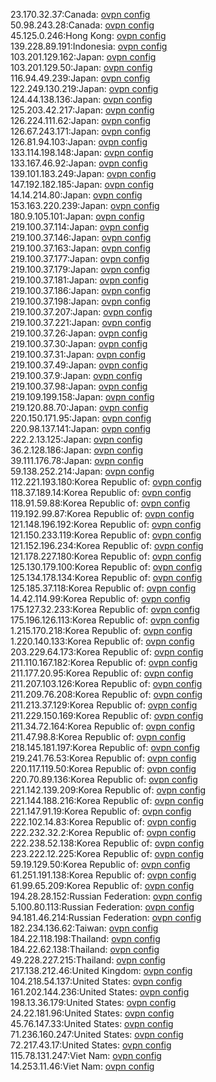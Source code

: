 23.170.32.37:Canada: [ovpn config](vpn/23_170_32_37.ovpn)  
50.98.243.28:Canada: [ovpn config](vpn/50_98_243_28.ovpn)  
45.125.0.246:Hong Kong: [ovpn config](vpn/45_125_0_246.ovpn)  
139.228.89.191:Indonesia: [ovpn config](vpn/139_228_89_191.ovpn)  
103.201.129.162:Japan: [ovpn config](vpn/103_201_129_162.ovpn)  
103.201.129.50:Japan: [ovpn config](vpn/103_201_129_50.ovpn)  
116.94.49.239:Japan: [ovpn config](vpn/116_94_49_239.ovpn)  
122.249.130.219:Japan: [ovpn config](vpn/122_249_130_219.ovpn)  
124.44.138.136:Japan: [ovpn config](vpn/124_44_138_136.ovpn)  
125.203.42.217:Japan: [ovpn config](vpn/125_203_42_217.ovpn)  
126.224.111.62:Japan: [ovpn config](vpn/126_224_111_62.ovpn)  
126.67.243.171:Japan: [ovpn config](vpn/126_67_243_171.ovpn)  
126.81.94.103:Japan: [ovpn config](vpn/126_81_94_103.ovpn)  
133.114.198.148:Japan: [ovpn config](vpn/133_114_198_148.ovpn)  
133.167.46.92:Japan: [ovpn config](vpn/133_167_46_92.ovpn)  
139.101.183.249:Japan: [ovpn config](vpn/139_101_183_249.ovpn)  
147.192.182.185:Japan: [ovpn config](vpn/147_192_182_185.ovpn)  
14.14.214.80:Japan: [ovpn config](vpn/14_14_214_80.ovpn)  
153.163.220.239:Japan: [ovpn config](vpn/153_163_220_239.ovpn)  
180.9.105.101:Japan: [ovpn config](vpn/180_9_105_101.ovpn)  
219.100.37.114:Japan: [ovpn config](vpn/219_100_37_114.ovpn)  
219.100.37.146:Japan: [ovpn config](vpn/219_100_37_146.ovpn)  
219.100.37.163:Japan: [ovpn config](vpn/219_100_37_163.ovpn)  
219.100.37.177:Japan: [ovpn config](vpn/219_100_37_177.ovpn)  
219.100.37.179:Japan: [ovpn config](vpn/219_100_37_179.ovpn)  
219.100.37.181:Japan: [ovpn config](vpn/219_100_37_181.ovpn)  
219.100.37.186:Japan: [ovpn config](vpn/219_100_37_186.ovpn)  
219.100.37.198:Japan: [ovpn config](vpn/219_100_37_198.ovpn)  
219.100.37.207:Japan: [ovpn config](vpn/219_100_37_207.ovpn)  
219.100.37.221:Japan: [ovpn config](vpn/219_100_37_221.ovpn)  
219.100.37.26:Japan: [ovpn config](vpn/219_100_37_26.ovpn)  
219.100.37.30:Japan: [ovpn config](vpn/219_100_37_30.ovpn)  
219.100.37.31:Japan: [ovpn config](vpn/219_100_37_31.ovpn)  
219.100.37.49:Japan: [ovpn config](vpn/219_100_37_49.ovpn)  
219.100.37.9:Japan: [ovpn config](vpn/219_100_37_9.ovpn)  
219.100.37.98:Japan: [ovpn config](vpn/219_100_37_98.ovpn)  
219.109.199.158:Japan: [ovpn config](vpn/219_109_199_158.ovpn)  
219.120.88.70:Japan: [ovpn config](vpn/219_120_88_70.ovpn)  
220.150.171.95:Japan: [ovpn config](vpn/220_150_171_95.ovpn)  
220.98.137.141:Japan: [ovpn config](vpn/220_98_137_141.ovpn)  
222.2.13.125:Japan: [ovpn config](vpn/222_2_13_125.ovpn)  
36.2.128.186:Japan: [ovpn config](vpn/36_2_128_186.ovpn)  
39.111.176.78:Japan: [ovpn config](vpn/39_111_176_78.ovpn)  
59.138.252.214:Japan: [ovpn config](vpn/59_138_252_214.ovpn)  
112.221.193.180:Korea Republic of: [ovpn config](vpn/112_221_193_180.ovpn)  
118.37.189.14:Korea Republic of: [ovpn config](vpn/118_37_189_14.ovpn)  
118.91.59.88:Korea Republic of: [ovpn config](vpn/118_91_59_88.ovpn)  
119.192.99.87:Korea Republic of: [ovpn config](vpn/119_192_99_87.ovpn)  
121.148.196.192:Korea Republic of: [ovpn config](vpn/121_148_196_192.ovpn)  
121.150.233.119:Korea Republic of: [ovpn config](vpn/121_150_233_119.ovpn)  
121.152.196.234:Korea Republic of: [ovpn config](vpn/121_152_196_234.ovpn)  
121.178.227.180:Korea Republic of: [ovpn config](vpn/121_178_227_180.ovpn)  
125.130.179.100:Korea Republic of: [ovpn config](vpn/125_130_179_100.ovpn)  
125.134.178.134:Korea Republic of: [ovpn config](vpn/125_134_178_134.ovpn)  
125.185.37.118:Korea Republic of: [ovpn config](vpn/125_185_37_118.ovpn)  
14.42.114.99:Korea Republic of: [ovpn config](vpn/14_42_114_99.ovpn)  
175.127.32.233:Korea Republic of: [ovpn config](vpn/175_127_32_233.ovpn)  
175.196.126.113:Korea Republic of: [ovpn config](vpn/175_196_126_113.ovpn)  
1.215.170.218:Korea Republic of: [ovpn config](vpn/1_215_170_218.ovpn)  
1.220.140.133:Korea Republic of: [ovpn config](vpn/1_220_140_133.ovpn)  
203.229.64.173:Korea Republic of: [ovpn config](vpn/203_229_64_173.ovpn)  
211.110.167.182:Korea Republic of: [ovpn config](vpn/211_110_167_182.ovpn)  
211.177.20.95:Korea Republic of: [ovpn config](vpn/211_177_20_95.ovpn)  
211.207.103.126:Korea Republic of: [ovpn config](vpn/211_207_103_126.ovpn)  
211.209.76.208:Korea Republic of: [ovpn config](vpn/211_209_76_208.ovpn)  
211.213.37.129:Korea Republic of: [ovpn config](vpn/211_213_37_129.ovpn)  
211.229.150.169:Korea Republic of: [ovpn config](vpn/211_229_150_169.ovpn)  
211.34.72.164:Korea Republic of: [ovpn config](vpn/211_34_72_164.ovpn)  
211.47.98.8:Korea Republic of: [ovpn config](vpn/211_47_98_8.ovpn)  
218.145.181.197:Korea Republic of: [ovpn config](vpn/218_145_181_197.ovpn)  
219.241.76.53:Korea Republic of: [ovpn config](vpn/219_241_76_53.ovpn)  
220.117.119.50:Korea Republic of: [ovpn config](vpn/220_117_119_50.ovpn)  
220.70.89.136:Korea Republic of: [ovpn config](vpn/220_70_89_136.ovpn)  
221.142.139.209:Korea Republic of: [ovpn config](vpn/221_142_139_209.ovpn)  
221.144.188.216:Korea Republic of: [ovpn config](vpn/221_144_188_216.ovpn)  
221.147.91.19:Korea Republic of: [ovpn config](vpn/221_147_91_19.ovpn)  
222.102.14.83:Korea Republic of: [ovpn config](vpn/222_102_14_83.ovpn)  
222.232.32.2:Korea Republic of: [ovpn config](vpn/222_232_32_2.ovpn)  
222.238.52.138:Korea Republic of: [ovpn config](vpn/222_238_52_138.ovpn)  
223.222.12.225:Korea Republic of: [ovpn config](vpn/223_222_12_225.ovpn)  
59.19.129.50:Korea Republic of: [ovpn config](vpn/59_19_129_50.ovpn)  
61.251.191.138:Korea Republic of: [ovpn config](vpn/61_251_191_138.ovpn)  
61.99.65.209:Korea Republic of: [ovpn config](vpn/61_99_65_209.ovpn)  
194.28.28.152:Russian Federation: [ovpn config](vpn/194_28_28_152.ovpn)  
5.100.80.113:Russian Federation: [ovpn config](vpn/5_100_80_113.ovpn)  
94.181.46.214:Russian Federation: [ovpn config](vpn/94_181_46_214.ovpn)  
182.234.136.62:Taiwan: [ovpn config](vpn/182_234_136_62.ovpn)  
184.22.118.198:Thailand: [ovpn config](vpn/184_22_118_198.ovpn)  
184.22.62.138:Thailand: [ovpn config](vpn/184_22_62_138.ovpn)  
49.228.227.215:Thailand: [ovpn config](vpn/49_228_227_215.ovpn)  
217.138.212.46:United Kingdom: [ovpn config](vpn/217_138_212_46.ovpn)  
104.218.54.137:United States: [ovpn config](vpn/104_218_54_137.ovpn)  
161.202.144.236:United States: [ovpn config](vpn/161_202_144_236.ovpn)  
198.13.36.179:United States: [ovpn config](vpn/198_13_36_179.ovpn)  
24.22.181.96:United States: [ovpn config](vpn/24_22_181_96.ovpn)  
45.76.147.33:United States: [ovpn config](vpn/45_76_147_33.ovpn)  
71.236.160.247:United States: [ovpn config](vpn/71_236_160_247.ovpn)  
72.217.43.17:United States: [ovpn config](vpn/72_217_43_17.ovpn)  
115.78.131.247:Viet Nam: [ovpn config](vpn/115_78_131_247.ovpn)  
14.253.11.46:Viet Nam: [ovpn config](vpn/14_253_11_46.ovpn)  
